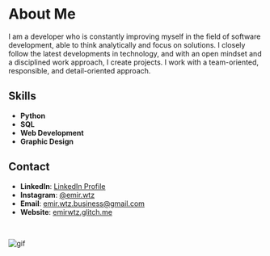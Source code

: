 # About Me

I am a developer who is constantly improving myself in the field of software development, able to think analytically and focus on solutions. I closely follow the latest developments in technology, and with an open mindset and a disciplined work approach, I create projects. I work with a team-oriented, responsible, and detail-oriented approach.

## Skills

- **Python**
- **SQL**
- **Web Development**
- **Graphic Design**

## Contact

- **LinkedIn**: [LinkedIn Profile](https://www.linkedin.com/in/emirwtz)
- **Instagram**: [@emir.wtz](https://instagram.com/emir.wtz)
- **Email**: [emir.wtz.business@gmail.com](mailto:emir.wtz.business@gmail.com)
- **Website**: [emirwtz.glitch.me](https://emirwtz.glitch.me)

<br>

![gif](https://github.com/user-attachments/assets/73a75e21-5beb-4ea7-856c-da73b753ed56)
